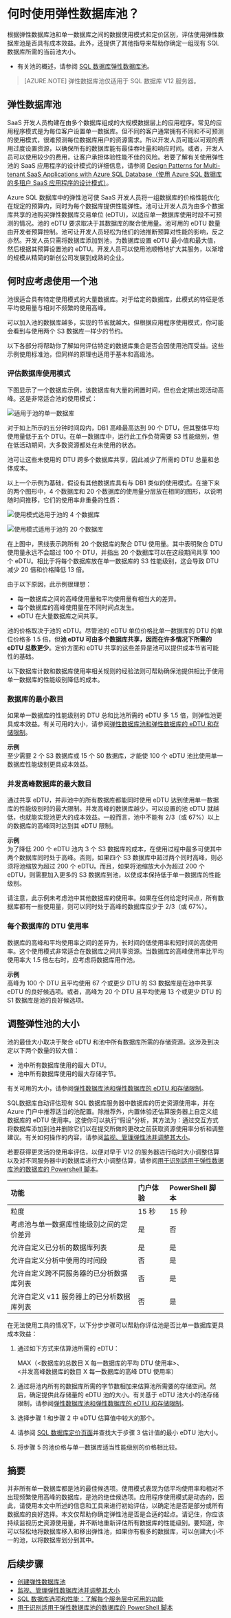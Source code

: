 <properties
	pageTitle="何时使用弹性数据库池？"
	description="弹性数据库池是由一组弹性数据库共享的可用资源的集合。本文提供相关的指导来帮助你评估是否适合对一组数据库使用弹性数据库池。"
	services="sql-database"
	documentationCenter=""
	authors="stevestein"
	manager="jhubbard"
	editor=""/>

<tags
	ms.service="sql-database"
	ms.date="05/23/2016"
	wacn.date="08/24/2016" />


# 何时使用弹性数据库池？
根据弹性数据库池和单一数据库之间的数据使用模式和定价区别，评估使用弹性数据库池是否具有成本效益。此外，还提供了其他指导来帮助你确定一组现有 SQL 数据库所需的当前池大小。

- 有关池的概述，请参阅 [SQL 数据库弹性数据库池](/documentation/articles/sql-database-elastic-pool/)。

> [AZURE.NOTE] 弹性数据库池仅适用于 SQL 数据库 V12 服务器。

## 弹性数据库池

SaaS 开发人员构建在由多个数据库组成的大规模数据层上的应用程序。常见的应用程序模式是为每位客户设置单一数据库。但不同的客户通常拥有不同和不可预测的使用模式，很难预测每位数据库用户的资源需求。所以开发人员可能以可观的费用过度设置资源，以确保所有的数据库能有最佳吞吐量和响应时间。或者，开发人员可以使用较少的费用，让客户承担体验性能不佳的风险。若要了解有关使用弹性池的 SaaS 应用程序的设计模式的详细信息，请参阅 [Design Patterns for Multi-tenant SaaS Applications with Azure SQL Database（使用 Azure SQL 数据库的多租户 SaaS 应用程序的设计模式）](/documentation/articles/sql-database-design-patterns-multi-tenancy-saas-applications/)。

Azure SQL 数据库中的弹性池可使 SaaS 开发人员将一组数据库的价格性能优化在规定的预算内，同时为每个数据库提供性能弹性。池可让开发人员为由多个数据库共享的池购买弹性数据库交易单位 (eDTU)，以适应单一数据库使用时段不可预测的情况。池的 eDTU 要求取决于其数据库的聚合使用量。池可用的 eDTU 数量由开发者预算控制。池可让开发人员轻松为他们的池推断预算对性能的影响，反之亦然。开发人员只需将数据库添加到池，为数据库设置 eDTU 最小值和最大值，然后根据其预算设置池的 eDTU。开发人员可以使用池顺畅地扩大其服务，以渐增的规模从精简的新创公司发展到成熟的企业。
## 何时应考虑使用一个池

池很适合具有特定使用模式的大量数据库。对于给定的数据库，此模式的特征是低平均使用量与相对不频繁的使用高峰。

可以加入池的数据库越多，实现的节省就越大。但根据应用程序使用模式，你可能会看到与使用两个 S3 数据库一样少的节约。

以下各部分将帮助你了解如何评估特定的数据库集合是否会因使用池而受益。这些示例使用标准池，但同样的原理也适用于基本和高级池。

### 评估数据库使用模式

下图显示了一个数据库示例，该数据库有大量的闲置时间，但也会定期出现活动高峰。这是非常适合池的使用模式：

   ![适用于池的单一数据库](./media/sql-database-elastic-pool-guidance/one-database.png)

对于如上所示的五分钟时间段内，DB1 高峰最高达到 90 个 DTU，但其整体平均使用量低于五个 DTU。在单一数据库中，运行此工作负荷需要 S3 性能级别，但在低活动期间，大多数资源都处在未使用的状态。

池可让这些未使用的 DTU 跨多个数据库共享，因此减少了所需的 DTU 总量和总体成本。

以上一个示例为基础，假设有其他数据库具有与 DB1 类似的使用模式。在接下来的两个图形中，4 个数据库和 20 个数据库的使用量分层放在相同的图形，以说明随时间推移，它们的使用率非重叠的性质：

   ![使用模式适用于池的 4 个数据库](./media/sql-database-elastic-pool-guidance/four-databases.png)

   ![使用模式适用于池的 20 个数据库](./media/sql-database-elastic-pool-guidance/twenty-databases.png)

在上图中，黑线表示跨所有 20 个数据库的聚合 DTU 使用量。其中表明聚合 DTU 使用量永远不会超过 100 个 DTU，并指出 20 个数据库可以在这段期间共享 100 个 eDTU。相比于将每个数据库放在单一数据库的 S3 性能级别，这会导致 DTU 减少 20 倍和价格降低 13 倍。


由于以下原因，此示例很理想：

- 每一数据库之间的高峰使用量和平均使用量有相当大的差异。
- 每个数据库的高峰使用量在不同时间点发生。
- eDTU 在大量数据库之间共享。

池的价格取决于池的 eDTU。尽管池的 eDTU 单位价格比单一数据库的 DTU 的单位价格多 1.5 倍，但**池 eDTU 可由多个数据库共享，因而在许多情况下所需的 eDTU 总数更少**。定价方面和 eDTU 共享的这些差异是池可以提供成本节省可能性的基础。

以下数据库计数和数据库使用率相关规则的经验法则可帮助确保池提供相比于使用单一数据库的性能级别降低的成本。

### 数据库的最小数目

如果单一数据库的性能级别的 DTU 总和比池所需的 eDTU 多 1.5 倍，则弹性池更具成本效益。有关可用的大小，请参阅[弹性数据库池和弹性数据库的 eDTU 和存储限制](/documentation/articles/sql-database-elastic-pool/#edtu-and-storage-limits-for-elastic-pools-and-elastic-databases)。

**示例**<br>
至少需要 2 个 S3 数据库或 15 个 S0 数据库，才能使 100 个 eDTU 池比使用单一数据库性能级别更具成本效益。

### 并发高峰数据库的最大数目

通过共享 eDTU，并非池中的所有数据库都能同时使用 eDTU 达到使用单一数据库的性能级别时的最大限制。并发高峰的数据库越少，可以设置的池 eDTU 就越低，也就能实现池更大的成本效益。一般而言，池中不能有 2/3（或 67%）以上的数据库的高峰同时达到其 eDTU 限制。

**示例**<br>
为了降低 200 个 eDTU 池内 3 个 S3 数据库的成本，在使用过程中最多可使其中两个数据库同时处于高峰。否则，如果四个 S3 数据库中超过两个同时高峰，则必须将池缩放为超过 200 个 eDTU。而且，如果将池缩放大小为超过 200 个 eDTU，则需要加入更多的 S3 数据库到池，以使成本保持低于单一数据库的性能级别。

请注意，此示例未考虑池中其他数据库的使用率。如果在任何给定时间点，所有数据库都有一些使用量，则可以同时处于高峰的数据库应少于 2/3（或 67%）。

### 每个数据库的 DTU 使用率

数据库的高峰和平均使用率之间的差异为，长时间的低使用率和短时间的高使用率。这个使用模式非常适合在数据库之间共享资源。当数据库的高峰使用率比平均使用率大 1.5 倍左右时，应考虑将数据库用作池。

**示例**<br>
高峰为 100 个 DTU 且平均使用 67 个或更少 DTU 的 S3 数据库是在池中共享 eDTU 的良好候选项。或者，高峰为 20 个 DTU 且平均使用 13 个或更少 DTU 的 S1 数据库是池的良好候选项。

## 调整弹性池的大小

池的最佳大小取决于聚合 eDTU 和池中所有数据库所需的存储资源。这涉及到决定以下两个数量的较大值：

* 池中所有数据库使用的最大 DTU。
* 池中所有数据库使用的最大存储字节。

有关可用的大小，请参阅[弹性数据库池和弹性数据库的 eDTU 和存储限制](/documentation/articles/sql-database-elastic-pool/#edtu-and-storage-limits-for-elastic-pools-and-elastic-databases)。

SQL数据库自动评估现有 SQL 数据库服务器中数据库的历史资源使用率，并在 Azure 门户中推荐适当的池配置。除推荐外，内置体验还估算服务器上自定义组数据库的 eDTU 使用率。这使你可以执行“假设”分析，其方法为：通过交互方式将数据库添加到池并删除它们以在提交所做的更改之前获取资源使用率分析和调整建议。有关如何操作的内容，请参阅[监视、管理弹性池并调整其大小](/documentation/articles/sql-database-elastic-pool-manage-powershell/)。

若要获得更灵活的使用率评估，以便对早于 V12 的服务器进行临时大小调整估算以及对不同服务器中的数据库进行大小调整估算，请参阅[用于识别适用于弹性数据库池的数据库的 Powershell 脚本](/documentation/articles/sql-database-elastic-pool-database-assessment-powershell/)。

| 功能 | 门户体验|	PowerShell 脚本|
|:---------------|:----------|:----------|
| 粒度 | 15 秒 | 15 秒
| 考虑池与单一数据库性能级别之间的定价差异| 是| 否
| 允许自定义已分析的数据库列表| 是| 是
| 允许自定义分析中使用的时间段| 否| 是
| 允许自定义跨不同服务器的已分析数据库列表| 否| 是
| 允许自定义 v11 服务器上的已分析数据库列表| 否| 是

在无法使用工具的情况下，以下分步步骤可以帮助你评估池是否比单一数据库更具成本效益：

1.	通过如下方式来估算池所需的 eDTU：

    MAX（<数据库的总数目 X 每一数据库的平均 DTU 使用率>、<br>
    <并发高峰数据库的数目 X 每一数据库的高峰 DTU 使用率）

2.	通过将池内所有的数据库所需的字节数相加来估算池所需要的存储空间。然后，确定提供此存储量的 eDTU 池的大小。有关基于 eDTU 池大小的池存储限制，请参阅[弹性数据库池和弹性数据库的 eDTU 和存储限制](/documentation/articles/sql-database-elastic-pool/#edtu-and-storage-limits-for-elastic-pools-and-elastic-databases)。
3.	选择步骤 1 和步骤 2 中 eDTU 估算值中较大的那个。
4.	请参阅 [SQL 数据库定价页面](/pricing/details/sql-database/)并查找大于步骤 3 估计值的最小 eDTU 池大小。
5.	将步骤 5 的池价格与单一数据库适当性能级别的价格相比较。


## 摘要

并非所有单一数据库都是池的最佳候选项。使用模式表现为低平均使用率和相对不出现频繁使用高峰的数据库，是池的绝佳候选项。应用程序使用模式是动态的，因此，请使用本文中所述的信息和工具来进行初始评估，以确定池是否是部分或所有数据库的良好选择。本文仅帮助你确定弹性池是否是合适的起点。请记住，你应该持续监视历史资源使用量，并不断地重新评估所有数据库的性能级别。要知道，你可以轻松地将数据库移入和移出弹性池，如果你有极多的数据库，可以创建大小不一的池，以将数据库划分到其中。

## 后续步骤

- [创建弹性数据库池](/documentation/articles/sql-database-elastic-pool-create-powershell/)
- [监视、管理弹性数据库池并调整其大小](/documentation/articles/sql-database-elastic-pool-manage-powershell/)
- [SQL 数据库选项和性能：了解每个服务层中可用的功能](/documentation/articles/sql-database-service-tiers/)
- [用于识别适用于弹性数据库池的数据库的 PowerShell 脚本](/documentation/articles/sql-database-elastic-pool-database-assessment-powershell/)

<!---HONumber=Mooncake_0711_2016-->